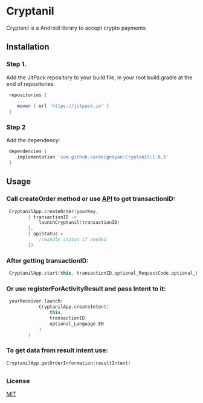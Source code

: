 #  Cryptanil

Cryptanil is a Android library to accept crypto payments

## Installation

### Step 1.
Add the JitPack repository to your build file, in your root build.gradle at the end of repositories:

```gradle
 repositories {
    ...
    maven { url 'https://jitpack.io' } 
 }     
```

### Step 2
Add the dependency:

```gradle
 dependencies { 
    implementation 'com.github.narekignoyan:Cryptanil:1.0.3' 
 }
```
##

## Usage

### Call createOrder method or use [API](https://documenter.getpostman.com/view/6681805/2s8YzXwgGb#261c5b7a-f5d7-4288-848e-69766e1491cb) to get transactionID:
 
```kotlin
 CryptanilApp.createOrder(yourKey, 
        { transactionID ->
            launchCryptanil(transactionID)
        },
        { apiStatus->
            //Handle status if needed
        })
```

### After getting transactionID:
```kotlin
 CryptanilApp.start(this, transactionID,optional_RequestCode,optional_Language.EN)
```

### Or use registerForActivityResult and pass Intent to it:
```kotlin
 yourReceiver.launch(
            CryptanilApp.createIntent(
                this,
                transactionID,
                optional_Language.EN
            )
        )
```

### To get data from result intent use:
```kotlin
CryptanilApp.getOrderInformation(resultIntent)
```
##
### License

[MIT](https://choosealicense.com/licenses/mit/)
